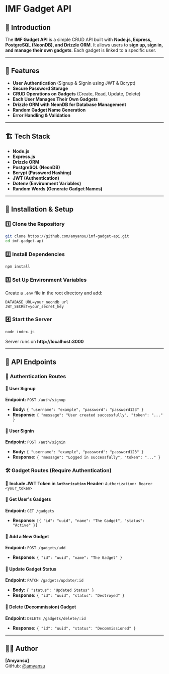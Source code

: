 # IMF Gadget API

## 🚀 Introduction
The **IMF Gadget API** is a simple CRUD API built with **Node.js, Express, PostgreSQL (NeonDB), and Drizzle ORM**. It allows users to **sign up, sign in, and manage their own gadgets**. Each gadget is linked to a specific user.

---

## 📌 Features
- **User Authentication** (Signup & Signin using JWT & Bcrypt)
- **Secure Password Storage**
- **CRUD Operations on Gadgets** (Create, Read, Update, Delete)
- **Each User Manages Their Own Gadgets**
- **Drizzle ORM with NeonDB for Database Management**
- **Random Gadget Name Generation**
- **Error Handling & Validation**

---

## 🏗️ Tech Stack
- **Node.js**
- **Express.js**
- **Drizzle ORM**
- **PostgreSQL (NeonDB)**
- **Bcrypt (Password Hashing)**
- **JWT (Authentication)**
- **Dotenv (Environment Variables)**
- **Random Words (Generate Gadget Names)**

---

## 🔧 Installation & Setup

### 1️⃣ Clone the Repository
```sh
git clone https://github.com/amyansu/imf-gadget-api.git
cd imf-gadget-api
```

### 2️⃣ Install Dependencies
```sh
npm install
```

### 3️⃣ Set Up Environment Variables
Create a `.env` file in the root directory and add:
```env
DATABASE_URL=your_neondb_url
JWT_SECRET=your_secret_key
```

### 4️⃣ Start the Server
```sh
node index.js
```
Server runs on **http://localhost:3000**

---

## 📌 API Endpoints

### 📝 **Authentication Routes**

#### 🔹 **User Signup**
**Endpoint:** `POST /auth/signup`
- **Body:** `{ "username": "example", "password": "password123" }`
- **Response:** `{ "message": "User created successfully", "token": "..." }`

#### 🔹 **User Signin**
**Endpoint:** `POST /auth/signin`
- **Body:** `{ "username": "example", "password": "password123" }`
- **Response:** `{ "message": "Logged in successfully", "token": "..." }`

### 🛠️ **Gadget Routes (Require Authentication)**
🔹 **Include JWT Token in `Authorization` Header**: `Authorization: Bearer <your_token>`

#### 📌 **Get User's Gadgets**
**Endpoint:** `GET /gadgets`
- **Response:** `[{ "id": "uuid", "name": "The Gadget", "status": "Active" }]`

#### 📌 **Add a New Gadget**
**Endpoint:** `POST /gadgets/add`
- **Response:** `{ "id": "uuid", "name": "The Gadget" }`

#### 📌 **Update Gadget Status**
**Endpoint:** `PATCH /gadgets/update/:id`
- **Body:** `{ "status": "Updated Status" }`
- **Response:** `{ "id": "uuid", "status": "Destroyed" }`

#### 📌 **Delete (Decommission) Gadget**
**Endpoint:** `DELETE /gadgets/delete/:id`
- **Response:** `{ "id": "uuid", "status": "Decommissioned" }`

---

## 👨‍💻 Author
**[Amyansu]**  
GitHub: [@amyansu](https://github.com/amyansu)

